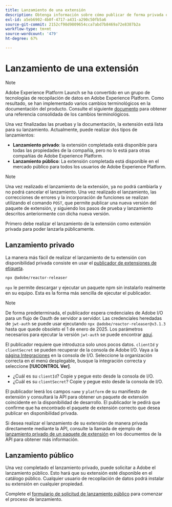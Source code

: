 ```yaml
---
title: Lanzamiento de una extensión
description: Obtenga información sobre cómo publicar de forma privada o pública una extensión de etiqueta en Adobe Experience Platform.
exl-id: a5eb6902-4b0f-4717-a431-a290c50fb5a6
source-git-commit: 2152cf98d9809654cca7abd7b8469a72e8387b2a
workflow-type: tm+mt
source-wordcount: '479'
ht-degree: 67%

---
```


# Lanzamiento de una extensión

>[!NOTE]
>
>Adobe Experience Platform Launch se ha convertido en un grupo de tecnologías de recopilación de datos en Adobe Experience Platform. Como resultado, se han implementado varios cambios terminológicos en la documentación del producto. Consulte el siguiente [documento](../../term-updates.md) para obtener una referencia consolidada de los cambios terminológicos.

Una vez finalizadas las pruebas y la documentación, la extensión está lista para su lanzamiento. Actualmente, puede realizar dos tipos de lanzamientos:

- **Lanzamiento privado**: la extensión completada está disponible para todas las propiedades de la compañía, pero no lo está para otras compañías de Adobe Experience Platform.
- **Lanzamiento público**: La extensión completada está disponible en el mercado público para todos los usuarios de Adobe Experience Platform.

>[!NOTE]
>
>Una vez realizado el lanzamiento de la extensión, ya no podrá cambiarla y no podrá cancelar el lanzamiento.  Una vez realizado el lanzamiento, las correcciones de errores y la incorporación de funciones se realizan utilizando el comando `POST`, que permite publicar una nueva versión del paquete de extensión, y siguiendo los pasos de prueba y lanzamiento descritos anteriormente con dicha nueva versión.

Primero debe realizar el lanzamiento de la extensión como extensión privada para poder lanzarla públicamente.

## Lanzamiento privado

La manera más fácil de realizar el lanzamiento de tu extensión con disponibilidad privada consiste en usar el [publicador de extensiones de etiqueta](https://www.npmjs.com/package/@adobe/reactor-releaser).

```bash
npx @adobe/reactor-releaser
```

`npx` le permite descargar y ejecutar un paquete npm sin instalarlo realmente en su equipo. Esta es la forma más sencilla de ejecutar el publicador.

>[!NOTE]
> De forma predeterminada, el publicador espera credenciales de Adobe I/O para un flujo de Oauth de servidor a servidor. Las credenciales heredadas de `jwt-auth`
> se puede usar ejecutando `npx @adobe/reactor-releaser@v3.1.3` hasta que quede obsoleto el 1 de enero de 2025. Los parámetros necesarios
> para ejecutar la versión `jwt-auth` se puede encontrar [aquí](https://github.com/adobe/reactor-releaser/tree/9ea66aa2c683fe7da0cca50ff5c9b9372f183bb5).

El publicador requiere que introduzca solo unos pocos datos. `clientId` y `clientSecret` se pueden recuperar de la consola de Adobe I/O. Vaya a la [página Integraciones](https://console.adobe.io/integrations) en la consola de I/O. Seleccione la organización correcta en el menú desplegable, busque la integración correcta y seleccione **[!UICONTROL Ver]**.

- ¿Cuál es su `clientId`? Copie y pegue esto desde la consola de I/O.
- ¿Cuál es su `clientSecret`? Copie y pegue esto desde la consola de I/O.

El publicador leerá los campos `name` y `platform` de su manifiesto de extensión y consultará la API para obtener un paquete de extensión coincidente en la disponibilidad de desarrollo.
El publicador le pedirá que confirme que ha encontrado el paquete de extensión correcto que desea publicar en disponibilidad privada.

Si desea realizar el lanzamiento de su extensión de manera privada directamente mediante la API, consulte la llamada de ejemplo de [lanzamiento privado de un paquete de extensión](../../api/endpoints/extension-packages.md/#private-release) en los documentos de la API para obtener más información.

## Lanzamiento público

Una vez completado el lanzamiento privado, puede solicitar a Adobe el lanzamiento público. Esto hará que su extensión esté disponible en el catálogo público. Cualquier usuario de recopilación de datos podrá instalar su extensión en cualquier propiedad.

Complete el [formulario de solicitud de lanzamiento público](https://www.feedbackprogram.adobe.com/c/r/DCExtensionReleaseRequest) para comenzar el proceso de lanzamiento.
